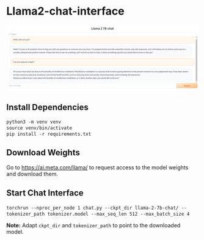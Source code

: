 # Llama2-chat-interface

![Screenshot of chat interface](./assets/llama2-chat-demo.png)


## Install Dependencies

```
python3 -m venv venv
source venv/bin/activate
pip install -r requirements.txt
```

## Download Weights

Go to https://ai.meta.com/llama/ to request access to the model weights and download them.

## Start Chat Interface

```
torchrun --nproc_per_node 1 chat.py --ckpt_dir llama-2-7b-chat/ --tokenizer_path tokenizer.model --max_seq_len 512 --max_batch_size 4
```

**Note:** Adapt `ckpt_dir` and `tokenizer_path` to point to the downloaded model.